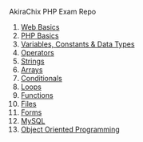 AkiraChix PHP Exam Repo

1) [Web Basics](repository/web_basics.md)
2) [PHP Basics](repository/php_basics.md)
3) [Variables, Constants & Data Types](repository/variables_constants_data.md)
4) [Operators](repository/operators.md)
5) [Strings](repository/strings.md)
6) [Arrays](repository/arrays.md)
7) [Conditionals](repository/conditionals.md)
8) [Loops](repository/loops.md)
9) [Functions](repository/functions.md)
10) [Files](repository/files.md)
11) [Forms](repository/forms.md)
12) [MySQL](repository/mysql.md)
13) [Object Oriented Programming](repository/oop.md)
